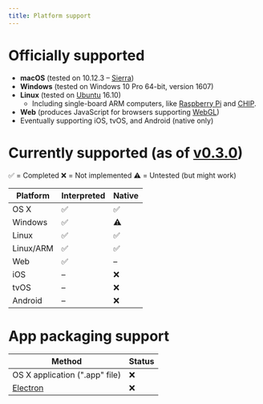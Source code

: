 ```yaml
---
title: Platform support
---
```


<!--
✅ = Completed
❌ = Not working
⚠️ = Untested (but should work)
-->

# Officially supported

- **macOS** (tested on 10.12.3 – [Sierra](http://www.apple.com/macos))
- **Windows** (tested on Windows 10 Pro 64-bit, version 1607)
- **Linux** (tested on [Ubuntu](http://www.ubuntu.com/desktop) 16.10)
  - Including single-board ARM computers, like [Raspberry Pi](https://www.raspberrypi.org) and [CHIP](https://getchip.com).
- **Web** (produces JavaScript for browsers supporting [WebGL](http://caniuse.com/#feat=webgl))
- Eventually supporting iOS, tvOS, and Android (native only)

# Currently supported (as of [v0.3.0](https://github.com/ruby2d/ruby2d/releases))

✅ = Completed
❌ = Not implemented
⚠️ = Untested (but might work)

Platform     | Interpreted | Native
-------------|-------------|-------
OS X         | ✅          | ✅
Windows      | ✅          | ⚠️
Linux        | ✅          | ✅
Linux/ARM    | ✅          | ✅
Web          | ✅          | –
iOS          | –           | ❌
tvOS         | –           | ❌
Android      | –           | ❌

# App packaging support

Method                              | Status
------------------------------------|-------
OS X application (".app" file)      | ❌
[Electron](http://electron.atom.io) | ❌
